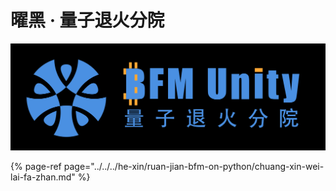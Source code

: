 # 曜黑 · 量子退火分院

![](../../../.gitbook/assets/bfm-unity-logo-square%20%282%29.png)

{% page-ref page="../../../he-xin/ruan-jian-bfm-on-python/chuang-xin-wei-lai-fa-zhan.md" %}


